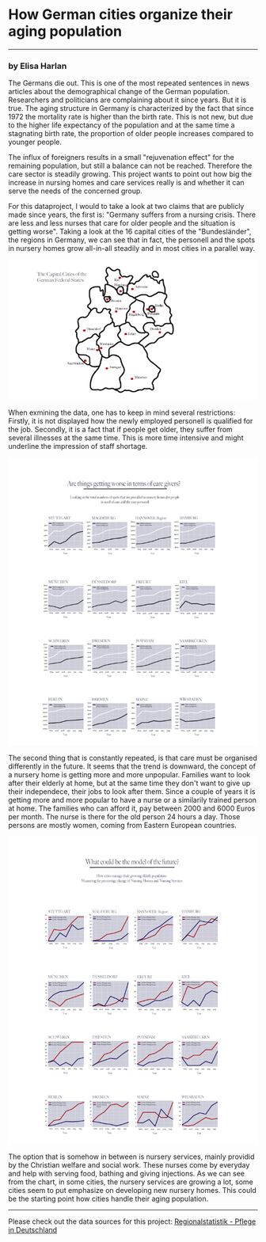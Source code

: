 # How German cities organize their aging population

----------------------------------------

### by Elisa Harlan

The Germans die out. This is one of the most repeated sentences in news articles about the demographical change of the German population. Researchers and politicians are complaining about it since years. But it is true. The aging structure in Germany is characterized by the fact that since 1972 the mortality rate is higher than the birth rate. This is not new, but due to the higher life expectancy of the population and at the same time a stagnating birth rate, the proportion of older people increases compared to younger people.

The influx of foreigners results in a small "rejuvenation effect" for the remaining population, but still a balance can not be reached. Therefore the care sector is steadily growing. This project wants to point out how big the increase in nursing homes and care services really is and whether it can serve the needs of the concerned group.

For this dataproject, I would to take a look at two claims that are publicly made since years, the first is:
"Germany suffers from a nursing crisis. There are less and less nurses that care for older people and the situation is getting worse".
Taking a look at the 16 capital cities of the "Bundesländer", the regions in Germany, we can see that in fact, the personell and the spots in nursery homes grow all-in-all steadily and in most cities in a parallel way. 

![](Germany_map.png)

When exmining the data, one has to keep in mind several restrictions:  Firstly, it is not displayed how the newly employed personell is qualified for the job. Secondly, it is a fact that if people get older, they suffer from several illnesses at the same time. This is more time intensive and might underline the impression of staff shortage.

![](Sammlung_PflegeH_vs_Plaetze_PflegeH_absolut.png)


The second thing that is constantly repeated, is that care must be organised differently in the future. It seems that the trend is downward, the concept of a nursery home is getting more and more unpopular. Families want to look after their elderly at home, but at the same time they don't want to give up their independece, their jobs to look after them. Since a couple of years it is getting more and more popular to have a nurse or a similarily trained person at home. The families who can afford it, pay between 2000 and 6000 Euros per month. The nurse is there for the old person 24 hours a day. Those persons are mostly women, coming from Eastern European countries.

![](Sammlung_pct_change_PflegeH_vs_PflegeD.png)

The option that is somehow in between is nursery services, mainly providid by the Christian welfare and social work. These nurses come by everyday and help with serving food, bathing and giving injections. As we can see from the chart, in some cities, the nursery services are growing a lot, some cities seem to put emphasize on developing new nursery homes. 
This could be the starting point how cities handle their aging population. 

----------------------------------------

Please check out the data sources for this project: 
[Regionalstatistik - Pflege in Deutschland](https://www.regionalstatistik.de/genesis/online;jsessionid=810ED86C52BC37DAB3BDDAEF3AFC7CF4.reg3?sequenz=statistikTabellen&selectionname=22411)



